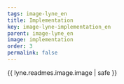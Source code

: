 ```yaml
---
tags: image-lyne_en
title: Implementation
key: image-lyne-implementation_en
parent: image-lyne_en
image: implementation
order: 3
permalink: false  
---
```

{{ lyne.readmes.image.image | safe }}


